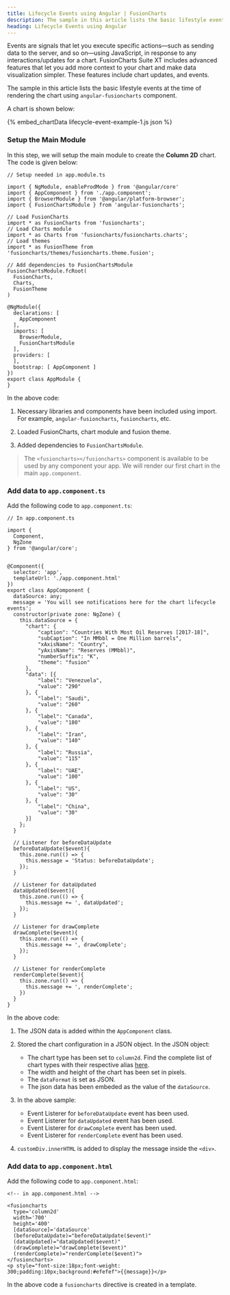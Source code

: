 ```yaml
---
title: Lifecycle Events using Angular | FusionCharts
description: The sample in this article lists the basic lifestyle events at the time of rendering the chart using angular-fusioncharts component.
heading: Lifecycle Events using Angular
---
```


Events are signals that let you execute specific actions—such as sending data to the server, and so on—using JavaScript, in response to any interactions/updates for a chart. FusionCharts Suite XT includes advanced features that let you add more context to your chart and make data visualization simpler. These features include chart updates, and events.

The sample in this article lists the basic lifestyle events at the time of rendering the chart using `angular-fusioncharts` component.

A chart is shown below:

{% embed_chartData lifecycle-event-example-1.js json %}

### Setup the Main Module

In this step, we will setup the main module to create the **Column 2D** chart. The code is given below:

```
// Setup needed in app.module.ts

import { NgModule, enableProdMode } from '@angular/core'
import { AppComponent } from './app.component';
import { BrowserModule } from '@angular/platform-browser';
import { FusionChartsModule } from 'angular-fusioncharts';

// Load FusionCharts
import * as FusionCharts from 'fusioncharts';
// Load Charts module
import * as Charts from 'fusioncharts/fusioncharts.charts';
// Load themes
import * as FusionTheme from 'fusioncharts/themes/fusioncharts.theme.fusion';

// Add dependencies to FusionChartsModule
FusionChartsModule.fcRoot(
  FusionCharts,
  Charts,
  FusionTheme
)

@NgModule({
  declarations: [
    AppComponent
  ],
  imports: [
    BrowserModule,
    FusionChartsModule
  ],
  providers: [
  ],
  bootstrap: [ AppComponent ]
})
export class AppModule {
}
```

In the above code:

1. Necessary libraries and components have been included using import. For example, `angular-fusioncharts`, `fusioncharts`, etc.

2. Loaded FusionCharts, chart module and fusion theme.

3. Added dependencies to `FusionChartsModule`.

> The `<fusioncharts></fusioncharts>` component is available to be used by any component your app. We will render our first chart in the main `app.component`.

### Add data to `app.component.ts`

Add the following code to `app.component.ts`:

```
// In app.component.ts

import {
  Component,
  NgZone
} from '@angular/core';


@Component({
  selector: 'app',
  templateUrl: './app.component.html'
})
export class AppComponent {
  dataSource: any;
  message = 'You will see notifications here for the chart lifecycle events';
  constructor(private zone: NgZone) {
    this.dataSource = {
      "chart": {
          "caption": "Countries With Most Oil Reserves [2017-18]",
          "subCaption": "In MMbbl = One Million barrels",
          "xAxisName": "Country",
          "yAxisName": "Reserves (MMbbl)",
          "numberSuffix": "K",
          "theme": "fusion"
      },
      "data": [{
          "label": "Venezuela",
          "value": "290"
      }, {
          "label": "Saudi",
          "value": "260"
      }, {
          "label": "Canada",
          "value": "180"
      }, {
          "label": "Iran",
          "value": "140"
      }, {
          "label": "Russia",
          "value": "115"
      }, {
          "label": "UAE",
          "value": "100"
      }, {
          "label": "US",
          "value": "30"
      }, {
          "label": "China",
          "value": "30"
      }]
    };
  }
  
  // Listener for beforeDataUpdate
  beforeDataUpdate($event){
    this.zone.run(() => {
      this.message = 'Status: beforeDataUpdate';
    });
  }

  // Listener for dataUpdated
  dataUpdated($event){
    this.zone.run(() => {
      this.message += ', dataUpdated';
    });
  }

  // Listener for drawComplete
  drawComplete($event){
    this.zone.run(() => {
      this.message += ', drawComplete';
    });
  }

  // Listener for renderComplete
  renderComplete($event){
    this.zone.run(() => {
      this.message += ', renderComplete';
    })
  }
}
```

In the above code:

1. The JSON data is added within the `AppComponent` class.

2. Stored the chart configuration in a JSON object. In the JSON object:
    * The chart type has been set to `column2d`. Find the complete list of chart types with their respective alias [here](https://www.fusioncharts.com/dev/chart-guide/list-of-charts).
    * The width and height of the chart has been set in pixels. 
    * The `dataFormat` is set as JSON.
    * The json data has been embeded as the value of the `dataSource`.

3. In the above sample:
    * Event Listerer for `beforeDataUpdate` event has been used.
    * Event Listerer for `dataUpdated` event has been used.
    * Event Listerer for `drawComplete` event has been used.
    * Event Listerer for `renderComplete` event has been used.

4. `customDiv.innerHTML` is added to display the message inside the `<div>`.

### Add data to `app.component.html`

Add the following code to `app.component.html`:

```
<!-- in app.component.html -->

<fusioncharts
  type='column2d'
  width='700'
  height='400'
  [dataSource]='dataSource'
  (beforeDataUpdate)="beforeDataUpdate($event)"
  (dataUpdated)="dataUpdated($event)"
  (drawComplete)="drawComplete($event)"
  (renderComplete)="renderComplete($event)">
</fusioncharts>
<p style="font-size:18px;font-weight: 300;padding:10px;background:#efefef">{{message}}</p>
```

In the above code a `fusioncharts` directive is created in a template.